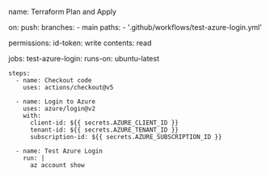 name: Terraform Plan and Apply

on:
  push:
    branches:
      - main
    paths:
      - '.github/workflows/test-azure-login.yml'

permissions:
  id-token: write
  contents: read

jobs:
  test-azure-login:
    runs-on: ubuntu-latest

    steps:
      - name: Checkout code
        uses: actions/checkout@v5

      - name: Login to Azure
        uses: azure/login@v2
        with:
          client-id: ${{ secrets.AZURE_CLIENT_ID }}
          tenant-id: ${{ secrets.AZURE_TENANT_ID }}
          subscription-id: ${{ secrets.AZURE_SUBSCRIPTION_ID }}

      - name: Test Azure Login
        run: |
          az account show
